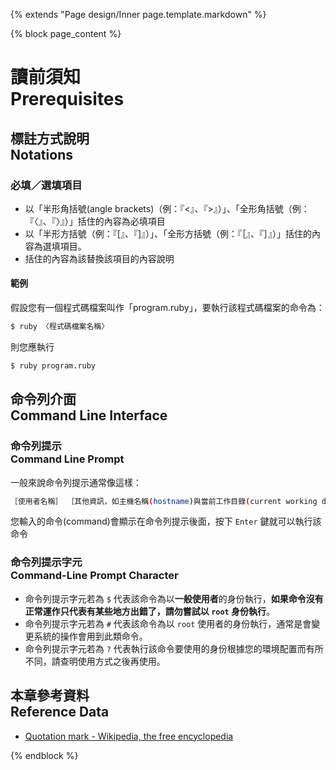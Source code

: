 {% extends "Page design/Inner page.template.markdown" %}

{% block page_content %}
# 讀前須知<br />Prerequisites

<!-- TOC -->

## 標註方式說明<br />Notations
### 必填／選填項目
* 以「半形角括號(angle brackets)（例：『<』、『>』）」、「全形角括號（例：『〈』、『〉』）」括住的內容為必填項目
* 以「半形方括號（例：『[』、『]』）」、「全形方括號（例：『［』、『］』）」括住的內容為選填項目。
* 括住的內容為該替換該項目的內容說明

#### 範例
假設您有一個程式碼檔案叫作「program.ruby」，要執行該程式碼檔案的命令為：

```bash
$ ruby 〈程式碼檔案名稱〉
```

則您應執行

```bash
$ ruby program.ruby
```

## 命令列介面<br />Command Line Interface
### 命令列提示<br />Command Line Prompt
一般來說命令列提示通常像這樣：

```sh
［使用者名稱］ ［其他資訊，如主機名稱(hostname)與當前工作目錄(current working directory)］ 〈命令列提示字元〉
```

您輸入的命令(command)會顯示在命令列提示後面，按下 `Enter` 鍵就可以執行該命令

### 命令列提示字元<br />Command-Line Prompt Character
* 命令列提示字元若為 `$` 代表該命令為以**一般使用者**的身份執行，**如果命令沒有正常運作只代表有某些地方出錯了，請勿嘗試以 `root` 身份執行**。
* 命令列提示字元若為 `#` 代表該命令為以 `root` 使用者的身份執行，通常是會變更系統的操作會用到此類命令。
* 命令列提示字元若為 `?` 代表執行該命令要使用的身份根據您的環境配置而有所不同，請查明使用方式之後再使用。

## 本章參考資料<br />Reference Data
* [Quotation mark - Wikipedia, the free encyclopedia](https://en.wikipedia.org/wiki/Quotation_mark)

{% endblock %}
